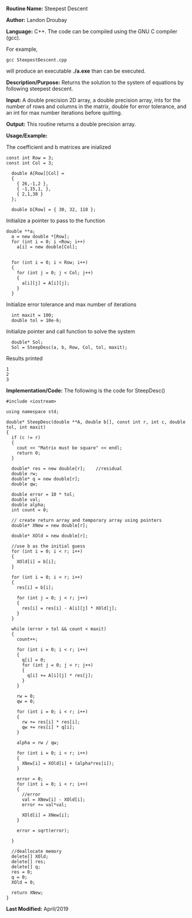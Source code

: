 **Routine Name:**           Steepest Descent

**Author:** Landon Droubay

**Language:** C++. The code can be compiled using the GNU C compiler (gcc).

For example,

    gcc SteepestDescent.cpp

will produce an executable **./a.exe** than can be executed. 

**Description/Purpose:** Returns the solution to the system of equations by following steepest descent.

**Input:** A double precision 2D array, a double precision array, ints for the number of rows and columns
in the matrix, double for error tolerance, and an int for max number iterations before quitting.

**Output:** This routine returns a double precision array.

**Usage/Example:**

The coefficient and b matrices are inialized

```c_cpp
const int Row = 3;
const int Col = 3;

  double A[Row][Col] =
  {
    { 26,-1,2 },
    { -1,15,1, },
    { 2,1,38 }
  };

  double b[Row] = { 30, 32, 118 };
```

Initialize a pointer to pass to the function

```c_cpp
double **a;
  a = new double *[Row];
  for (int i = 0; i <Row; i++)
    a[i] = new double[Col];


  for (int i = 0; i < Row; i++)
  {
    for (int j = 0; j < Col; j++)
    {
      a[i][j] = A[i][j];
    }
  }
```

Initialize error tolerance and max number of iterations
```c_cpp
  int maxit = 100;
  double tol = 10e-6;
```

Initialize pointer and call function to solve the system

```c_cpp
  double* Sol;
  Sol = SteepDesc(a, b, Row, Col, tol, maxit);
```

Results printed

```c_cpp
1
2
3
```


**Implementation/Code:** The following is the code for SteepDesc()

```c_cpp
#include <iostream>

using namespace std;

double* SteepDesc(double **A, double b[], const int r, int c, double tol, int maxit)
{
  if (c != r)
  {
    cout << "Matrix must be square" << endl;
    return 0;
  }

  double* res = new double[r];    //residual
  double rw;
  double* q = new double[r];
  double qw;

  double error = 10 * tol;
  double val;
  double alpha;
  int count = 0;

  // create return array and temporary array using pointers
  double* XNew = new double[r];

  double* XOld = new double[r];

  //use b as the initial guess
  for (int i = 0; i < r; i++)
  {
    XOld[i] = b[i];
  }

  for (int i = 0; i < r; i++)
  {
    res[i] = b[i];
    
    for (int j = 0; j < r; j++)
    {
      res[i] = res[i] - A[i][j] * XOld[j];
    }
  }

  while (error > tol && count < maxit)
  {
    count++;

    for (int i = 0; i < r; i++)
    {
      q[i] = 0;
      for (int j = 0; j < r; j++)
      {
        q[i] += A[i][j] * res[j];
      }
    }

    rw = 0;
    qw = 0;

    for (int i = 0; i < r; i++)
    {
      rw += res[i] * res[i];
      qw += res[i] * q[i];
    }

    alpha = rw / qw;

    for (int i = 0; i < r; i++)
    {
      XNew[i] = XOld[i] + (alpha*res[i]);
    }
    
    error = 0;
    for (int i = 0; i < r; i++)
    {
      //error
      val = XNew[i] - XOld[i];
      error += val*val;

      XOld[i] = XNew[i];
    }

    error = sqrt(error);

  }

  //deallocate memory
  delete[] XOld;
  delete[] res;
  delete[] q;
  res = 0;
  q = 0;
  XOld = 0;

  return XNew;
}
```
**Last Modified:** April/2019



